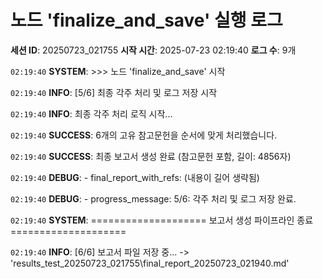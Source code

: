 # 노드 'finalize_and_save' 실행 로그

**세션 ID**: 20250723_021755
**시작 시간**: 2025-07-23 02:19:40
**로그 수**: 9개

`02:19:40` **SYSTEM**: >>> 노드 'finalize_and_save' 시작

`02:19:40` **INFO**: [5/6] 최종 각주 처리 및 로그 저장 시작

`02:19:40` **INFO**: 최종 각주 처리 로직 시작...

`02:19:40` **SUCCESS**: 6개의 고유 참고문헌을 순서에 맞게 처리했습니다.

`02:19:40` **SUCCESS**: 최종 보고서 생성 완료 (참고문헌 포함, 길이: 4856자)

`02:19:40` **DEBUG**:   - final_report_with_refs: (내용이 길어 생략됨)

`02:19:40` **DEBUG**:   - progress_message: 5/6: 각주 처리 및 로그 저장 완료.

`02:19:40` **SYSTEM**: ==================== 보고서 생성 파이프라인 종료 ====================

`02:19:40` **INFO**: [6/6] 보고서 파일 저장 중... -> 'results_test_20250723_021755\final_report_20250723_021940.md'

